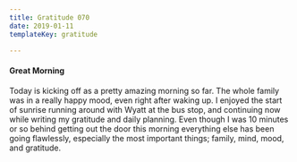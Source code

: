 ```yaml
---
title: Gratitude 070
date: 2019-01-11
templateKey: gratitude

---
```



#### Great Morning

Today is kicking off as a pretty amazing morning so far.  The whole family was in a really happy mood, even right after waking up.  I enjoyed the start of sunrise running around with Wyatt at the bus stop, and continuing now while writing my gratitude and daily planning.  Even though I was 10 minutes or so behind getting out the door this morning everything else has been going flawlessly, especially the most important things; family, mind, mood, and gratitude.

